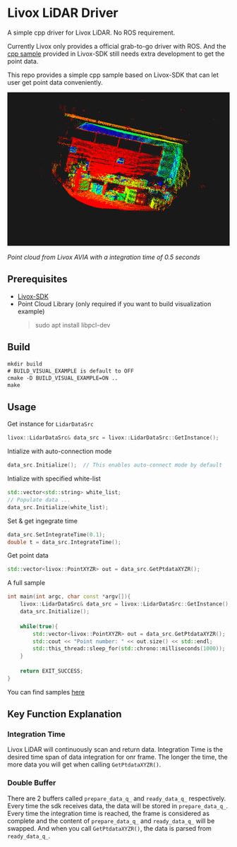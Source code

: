 # Livox LiDAR Driver

A simple cpp driver for Livox LiDAR. No ROS requirement.

Currently Livox only provides a official grab-to-go driver with ROS. And the [cpp sample](https://github.com/Livox-SDK/Livox-SDK/tree/master/sample_cc) provided in Livox-SDK still needs extra development to get the point data. 

This repo provides a simple cpp sample based on Livox-SDK that can let user get point data conveniently.

![](https://github.com/NERanger/Livox-lidar-driver/blob/main/docs/data_visualization.png)

*Point cloud from Livox AVIA with a integration time of 0.5 seconds*

## Prerequisites

* [Livox-SDK](https://github.com/Livox-SDK/Livox-SDK)
* Point Cloud Library (only required if you want to build visualization example)
    > sudo apt install libpcl-dev

## Build
```shell
mkdir build
# BUILD_VISUAL_EXAMPLE is default to OFF
cmake -D BUILD_VISUAL_EXAMPLE=ON ..
make
```

## Usage

Get instance for `LidarDataSrc`

```c++
livox::LidarDataSrc& data_src = livox::LidarDataSrc::GetInstance();
```

Intialize with auto-connection mode

```c++
data_src.Initialize();  // This enables auto-connect mode by default
```

Intialize with specified white-list

```c++
std::vector<std::string> white_list;
// Populate data ...
data_src.Initialize(white_list);
```

Set & get ingegrate time

```c++
data_src.SetIntegrateTime(0.1);
double t = data_src.IntegrateTime();
```

Get point data

```c++
std::vector<livox::PointXYZR> out = data_src.GetPtdataXYZR();
```

A full sample

```c++
int main(int argc, char const *argv[]){
    livox::LidarDataSrc& data_src = livox::LidarDataSrc::GetInstance();
    data_src.Initialize();

    while(true){
        std::vector<livox::PointXYZR> out = data_src.GetPtdataXYZR();
        std::cout << "Point number: " << out.size() << std::endl;
        std::this_thread::sleep_for(std::chrono::milliseconds(1000));
    }

    return EXIT_SUCCESS;
}
```

You can find samples [here](https://github.com/NERanger/Livox-lidar-driver/tree/main/example)

## Key Function Explanation

### Integration Time

Livox LiDAR will continuously scan and return data. Integration Time is the desired time span of data integration for onr frame. The longer the time, the more data you will get when calling `GetPtdataXYZR()`.

### Double Buffer

There are 2 buffers called `prepare_data_q_` and `ready_data_q_` respectively. Every time the sdk receives data, the data will be stored in `prepare_data_q_`. Every time the integration time is reached, the frame is considered as complete and the content of `prepare_data_q_` and `ready_data_q_` will be swapped. And when you call `GetPtdataXYZR()`, the data is parsed from `ready_data_q_`.
